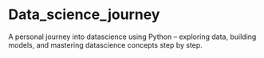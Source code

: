 # Data_science_journey
A personal journey into datascience  using Python – exploring data, building models, and mastering datascience  concepts step by step.
